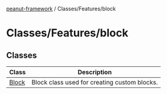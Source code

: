 [peanut-framework](../../../modules.md) / Classes/Features/block

# Classes/Features/block

## Classes

| Class | Description |
| ------ | ------ |
| [Block](classes/Block.md) | Block class used for creating custom blocks. |

